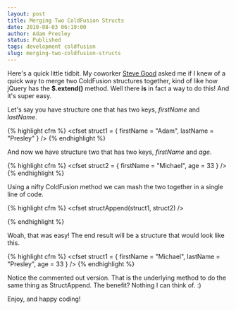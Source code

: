 ```yaml
---
layout: post
title: Merging Two ColdFusion Structs
date: 2010-08-03 06:19:00
author: Adam Presley
status: Published
tags: development coldfusion
slug: merging-two-coldfusion-structs
---
```

Here's a quick little tidbit. My coworker [Steve Good](http://stevegood.org) asked me if I
knew of a quick way to merge two ColdFusion structures together, kind of
like how jQuery has the **$.extend()** method. Well there
**is** in fact a way to do this! And it's super easy.  

Let's say you have structure one that has two keys, *firstName* and
*lastName*. 
  
{% highlight cfm %}
<cfset struct1 = { firstName = "Adam", lastName = "Presley" } />
{% endhighlight %}

And now we have structure two that has two keys, *firstName* and
*age*.  

{% highlight cfm %}
<cfset struct2 = { firstName = "Michael", age = 33 } />
{% endhighlight %}

Using a nifty ColdFusion method we can mash the two together in a single
line of code.  

{% highlight cfm %}
<cfset structAppend(struct1, struct2) /> 
<!--- <cfset struct1.putAll(struct2) /> ---> 
{% endhighlight %}

Woah, that was easy! The end result will be a structure that would look
like this.  

{% highlight cfm %}
<cfset struct1 = { firstName = "Michael", lastName = "Presley", age = 33 } />
{% endhighlight %}
  
Notice the commented out version. That is the underlying method to do
the same thing as StructAppend. The benefit? Nothing I can think of. :)  
  
Enjoy, and happy coding!
